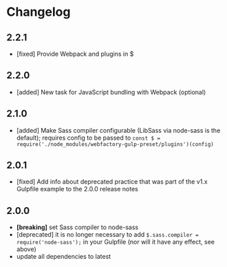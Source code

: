 # Changelog

## 2.2.1

- [fixed] Provide Webpack and plugins in $

## 2.2.0

- [added] New task for JavaScript bundling with Webpack (optional)

## 2.1.0

- [added] Make Sass compiler configurable (LibSass via node-sass is the default); requires config to be passed to `const $ = require('./node_modules/webfactory-gulp-preset/plugins')(config)`

## 2.0.1

- [fixed] Add info about deprecated practice that was part of the v1.x Gulpfile example to the 2.0.0 release notes

## 2.0.0

- **[breaking]** set Sass compiler to node-sass
- [deprecated] it is no longer necessary to add `$.sass.compiler = require('node-sass');` in your Gulpfile (nor will it have any effect, see above) 
- update all dependencies to latest
